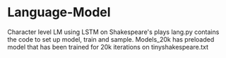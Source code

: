 # Language-Model
Character level LM using LSTM on Shakespeare's plays
lang.py contains the code to set up model, train and sample. 
Models_20k has preloaded model that has been trained for 20k iterations on tinyshakespeare.txt
